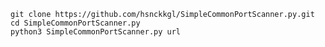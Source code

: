 ```git clone https://github.com/hsnckkgl/SimpleCommonPortScanner.py.git```\
```cd SimpleCommonPortScanner.py```\
```python3 SimpleCommonPortScanner.py url```

